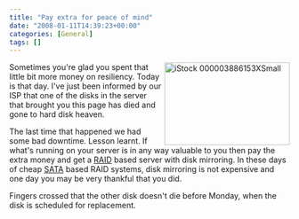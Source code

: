 ```yaml
---
title: "Pay extra for peace of mind"
date: "2008-01-11T14:39:23+00:00"
categories: [General]
tags: []
---
```


<p><img height="149" alt="iStock 000003886153XSmall" src="/images/uploads/2008/01/istock-000003886153xsmall.jpg" width="225" align="right" /></p>
<p>Sometimes you're glad you spent that little bit more money on resiliency. Today is that day. I've just been informed by our ISP that one of the disks in the server that brought you this page has died and gone to hard disk heaven.</p>
<p>The last time that happened we had some bad downtime. Lesson learnt. If what's running on your server is in any way valuable to you then pay the extra money and get a <a href="http://en.wikipedia.org/wiki/RAID">RAID</a> based server with disk mirroring. In these days of cheap <a href="http://en.wikipedia.org/wiki/Serial_ATA">SATA</a> based RAID systems, disk mirroring is not expensive and one day you may be very thankful that you did.</p>
<p>Fingers crossed that the other disk doesn't die before Monday, when the disk is scheduled for replacement.</p>
